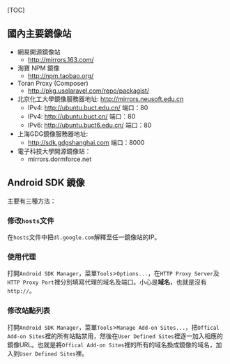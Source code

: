[TOC]


## 國內主要鏡像站

- 網易開源鏡像站
  - http://mirrors.163.com/
- 淘寶 NPM 鏡像
  - http://npm.taobao.org/
- Toran Proxy (Composer)
  - http://pkg.uselaravel.com/repo/packagist/
- 北京化工大學鏡像服務器地址: http://mirrors.neusoft.edu.cn
  - IPv4: http://ubuntu.buct.edu.cn/ 端口：80
  - IPv4: http://ubuntu.buct.cn/ 端口：80
  - IPv6: http://ubuntu.buct6.edu.cn/ 端口：80
- 上海GDG鏡像服務器地址:
  - http://sdk.gdgshanghai.com 端口：8000
- 電子科技大學開源鏡像站：
  - mirrors.dormforce.net


## Android SDK 鏡像

主要有三種方法：

### 修改`hosts`文件

在`hosts`文件中把`dl.google.com`解釋至任一鏡像站的IP。

### 使用代理

打開`Android SDK Manager`，菜單`Tools`>`Options...`，在`HTTP Proxy Server`及`HTTP Proxy Port`裡分別填寫代理的域名及端口。小心是**域名**，也就是沒有`http://`。

### 修改站點列表

打開`Android SDK Manager`，菜單`Tools`>`Manage Add-on Sites...`，把`Offical Add-on Sites`裡的所有站點禁用，然後在`User Defined Sites`裡逐一加入相應的鏡像URL。也就是將`Offical Add-on Sites`裡的所有的域名換成鏡像的域名，加入到`User Defined Sites`裡。
